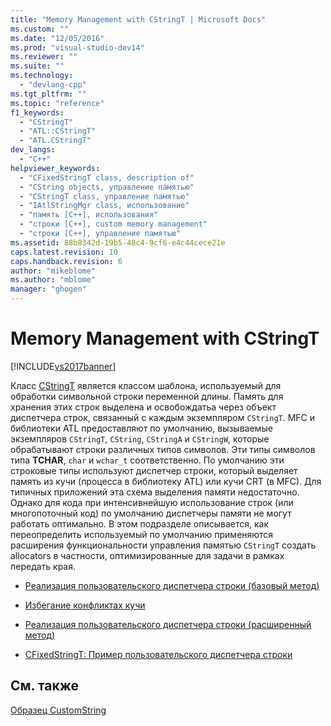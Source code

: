 ```yaml
---
title: "Memory Management with CStringT | Microsoft Docs"
ms.custom: ""
ms.date: "12/05/2016"
ms.prod: "visual-studio-dev14"
ms.reviewer: ""
ms.suite: ""
ms.technology: 
  - "devlang-cpp"
ms.tgt_pltfrm: ""
ms.topic: "reference"
f1_keywords: 
  - "CStringT"
  - "ATL::CStringT"
  - "ATL.CStringT"
dev_langs: 
  - "C++"
helpviewer_keywords: 
  - "CFixedStringT class, description of"
  - "CString objects, управление памятью"
  - "CStringT class, управление памятью"
  - "IAtlStringMgr class, использование"
  - "память [C++], использования"
  - "строки [C++], custom memory management"
  - "строки [C++], управление памятью"
ms.assetid: 88b8342d-19b5-48c4-9cf6-e4c44cece21e
caps.latest.revision: 10
caps.handback.revision: 6
author: "mikeblome"
ms.author: "mblome"
manager: "ghogen"
---
```

# Memory Management with CStringT
[!INCLUDE[vs2017banner](../assembler/inline/includes/vs2017banner.md)]

Класс [CStringT](../atl-mfc-shared/reference/cstringt-class.md) является классом шаблона, используемый для обработки символьной строки переменной длины.  Память для хранения этих строк выделена и освобождатьа через объект диспетчера строк, связанный с каждым экземпляром `CStringT`.  MFC и библиотеки ATL предоставляют по умолчанию, вызываемые экземпляров `CStringT`, `CString`, `CStringA` и `CStringW`, которые обрабатывают строки различных типов символов.  Эти типы символов типа **TCHAR**, `char` и `wchar_t` соответственно.  По умолчанию эти строковые типы используют диспетчер строки, который выделяет память из кучи \(процесса в библиотеку ATL\) или кучи CRT \(в MFC\).  Для типичных приложений эта схема выделения памяти недостаточно.  Однако для кода при интенсивнейшую использование строк \(или многопоточный код\) по умолчанию диспетчеры памяти не могут работать оптимально.  В этом подразделе описывается, как переопределить используемый по умолчанию применяются расширения функциональности управления памятью `CStringT` создать allocators в частности, оптимизированные для задачи в рамках передать края.  
  
-   [Реализация пользовательского диспетчера строки \(базовый метод\)](../atl-mfc-shared/implementation-of-a-custom-string-manager-basic-method.md)  
  
-   [Избегание конфликтах кучи](../atl-mfc-shared/avoidance-of-heap-contention.md)  
  
-   [Реализация пользовательского диспетчера строки \(расширенный метод\)](../Topic/Implementation%20of%20a%20Custom%20String%20Manager%20\(Advanced%20Method\).md)  
  
-   [CFixedStringT: Пример пользовательского диспетчера строки](../atl-mfc-shared/cfixedstringt-example-of-a-custom-string-manager.md)  
  
## См. также  
 [Образец CustomString](../top/visual-cpp-samples.md)